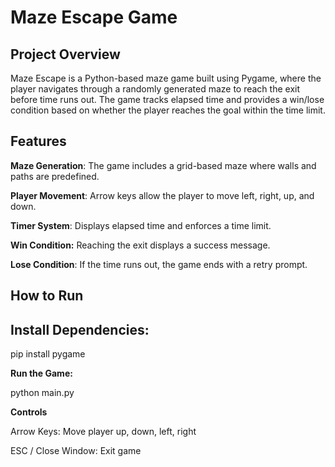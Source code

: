 # Maze Escape Game

## Project Overview

Maze Escape is a Python-based maze game built using Pygame, where the player navigates through a randomly generated maze to reach the exit before time runs out. The game tracks elapsed time and provides a win/lose condition based on whether the player reaches the goal within the time limit.

## Features

**Maze Generation**: The game includes a grid-based maze where walls and paths are predefined.

**Player Movement**: Arrow keys allow the player to move left, right, up, and down.

**Timer System**: Displays elapsed time and enforces a time limit.

**Win Condition:** Reaching the exit displays a success message.

**Lose Condition**: If the time runs out, the game ends with a retry prompt.

## How to Run

## Install Dependencies:

pip install pygame

**Run the Game:**

python main.py

**Controls**

Arrow Keys: Move player up, down, left, right

ESC / Close Window: Exit game
